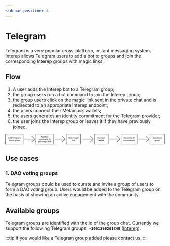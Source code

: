 ```yaml
---
sidebar_position: 4
---
```


# Telegram

Telegram is a very popular cross-platform, instant messaging system. Interep allows Telegram users to add a bot to groups and join the corresponding Interep groups with magic links.

## Flow

1. A user adds the Interep bot to a Telegram group;
2. the group users run a bot command to join the Interep group;
3. the group users click on the magic link sent in the private chat and is redirected to an appropriate Interep endpoint;
4. the users connect their Metamask wallets;
5. the users generates an identity commitment for the Telegram provider;
6. the user joins the Interep group or leaves it if they have previously joined.

![Telegram flow](/img/telegram_flow.svg)

## Use cases

### 1. DAO voting groups

Telegram groups could be used to curate and invite a group of users to form a DAO voting group. Users would be added to the Telegram group on the basis of showing an active engagement with the community.

## Available groups

Telegram groups are identified with the id of the group chat. Currently we support the following Telegram groups: **`-1001396261340`** ([Interep](https://t.me/interrep)).

:::tip
If you would like a Telegram group added please contact us.
:::
